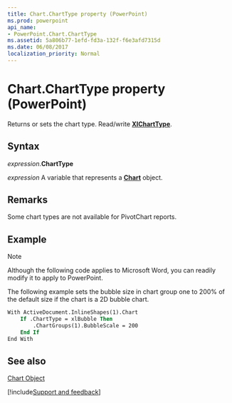 ```yaml
---
title: Chart.ChartType property (PowerPoint)
ms.prod: powerpoint
api_name:
- PowerPoint.Chart.ChartType
ms.assetid: 5a806b77-1efd-fd3a-132f-f6e3afd7315d
ms.date: 06/08/2017
localization_priority: Normal
---
```



# Chart.ChartType property (PowerPoint)

Returns or sets the chart type. Read/write  **[XlChartType](Excel.XlChartType.md)**.


## Syntax

_expression_.**ChartType**

_expression_ A variable that represents a **[Chart](PowerPoint.Chart.md)** object.


## Remarks

Some chart types are not available for PivotChart reports.


## Example




> [!NOTE] 
> Although the following code applies to Microsoft Word, you can readily modify it to apply to PowerPoint.

The following example sets the bubble size in chart group one to 200% of the default size if the chart is a 2D bubble chart.




```vb
With ActiveDocument.InlineShapes(1).Chart 
    If .ChartType = xlBubble Then 
        .ChartGroups(1).BubbleScale = 200 
    End If 
End With
```


## See also


[Chart Object](PowerPoint.Chart.md)

[!include[Support and feedback](~/includes/feedback-boilerplate.md)]
